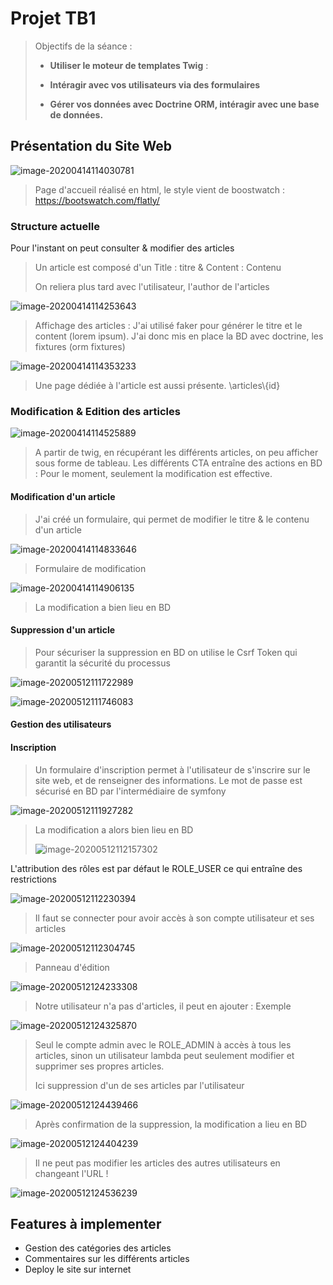 # Projet TB1

> Objectifs de la séance : 
>
> * **Utiliser le moteur de templates Twig** : 
>
> * **Intéragir avec vos utilisateurs via des formulaires**
> * **Gérer vos données avec Doctrine ORM, intéragir avec une base de données.**

## Présentation du Site Web

![image-20200414114030781](https://github.com/keyserwood/TB1_Project/blob/master/image-20200414114030781.png)

> Page d'accueil réalisé en html, le style vient de boostwatch : https://bootswatch.com/flatly/

### Structure actuelle

Pour l'instant on peut consulter & modifier des articles 

> Un article est composé d'un Title : titre & Content : Contenu 
>
> On reliera plus tard avec l'utilisateur, l'author de l'articles

![image-20200414114253643](https://github.com/keyserwood/TB1_Project/blob/master/image-20200414114253643.png)

> Affichage des articles : J'ai utilisé faker pour générer le titre et le content (lorem ipsum). J'ai donc mis en place la BD avec doctrine, les fixtures (orm fixtures)

![image-20200414114353233](https://github.com/keyserwood/TB1_Project/blob/master/image-20200414114353233.png)

> Une page dédiée à l'article est aussi présente.  \articles\\{id}

### Modification & Edition des articles

![image-20200414114525889](https://github.com/keyserwood/TB1_Project/blob/master/image-20200414114525889.png)

> A partir de twig, en récupérant les différents articles, on peu afficher sous forme de tableau. Les différents CTA entraîne des actions en BD : Pour le moment, seulement la modification est effective. 

#### Modification d'un article 

> J'ai créé un formulaire, qui permet de modifier le titre & le contenu d'un article 

![image-20200414114833646](https://github.com/keyserwood/TB1_Project/blob/master/image-20200414114833646.png)

> Formulaire de modification

![image-20200414114906135](https://github.com/keyserwood/TB1_Project/blob/master/image-20200414114906135.png)

> La modification a bien lieu en BD 

#### Suppression d'un article 

> Pour sécuriser la suppression en BD on utilise le Csrf Token qui garantit la sécurité du processus



![image-20200512111722989](https://github.com/keyserwood/TB1_Project/blob/master/image-20200512111722989.png)

![image-20200512111746083](https://github.com/keyserwood/TB1_Project/blob/master/image-20200512111746083.png)

#### Gestion des utilisateurs 

#### Inscription

> Un formulaire d'inscription permet à l'utilisateur de s'inscrire sur le site web, et de renseigner des informations. Le mot de passe est sécurisé en BD par l'intermédiaire de symfony

![image-20200512111927282](https://github.com/keyserwood/TB1_Project/blob/master/image-20200512111927282.png)

> La modification a alors bien lieu en BD
>
> ![image-20200512112157302](https://github.com/keyserwood/TB1_Project/blob/master/image-20200512112157302.png)

L'attribution des rôles est par défaut le ROLE_USER ce qui entraîne des restrictions

![image-20200512112230394](https://github.com/keyserwood/TB1_Project/blob/master/image-20200512112230394.png)

> Il faut se connecter pour avoir accès à son compte utilisateur et ses articles

![image-20200512112304745](https://github.com/keyserwood/TB1_Project/blob/master/image-20200512112304745.png)

> Panneau d'édition 

![image-20200512124233308](https://github.com/keyserwood/TB1_Project/blob/master/image-20200512124233308.png)

> Notre utilisateur n'a pas d'articles, il peut en ajouter : Exemple

![image-20200512124325870](https://github.com/keyserwood/TB1_Project/blob/master/image-20200512124325870.png)



> Seul le compte admin avec le ROLE_ADMIN à accès à tous les articles, sinon un utilisateur lambda peut seulement modifier et supprimer ses propres articles. 
>
> Ici suppression d'un de ses articles par l'utilisateur 

![image-20200512124439466](https://github.com/keyserwood/TB1_Project/blob/master/image-20200512124439466.png)

> Après confirmation de la suppression, la modification a lieu en BD

![image-20200512124404239](https://github.com/keyserwood/TB1_Project/blob/master/image-20200512124404239.png)

> Il ne peut pas modifier les articles des autres utilisateurs en changeant l'URL !

![image-20200512124536239](https://github.com/keyserwood/TB1_Project/blob/master/image-20200512124536239.png)

## Features à implementer

* Gestion des catégories des articles 
* Commentaires sur les différents articles
* Deploy le site sur internet

